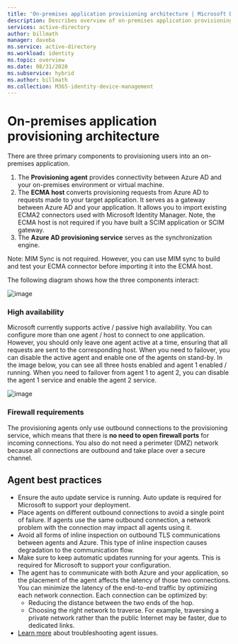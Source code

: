 ```yaml
---
title: 'On-premises application provisioning architecture | Microsoft Docs'
description: Describes overview of on-premises application provisioning architecture.
services: active-directory
author: billmath
manager: daveba
ms.service: active-directory
ms.workload: identity
ms.topic: overview
ms.date: 08/31/2020
ms.subservice: hybrid
ms.author: billmath
ms.collection: M365-identity-device-management
---
```


# On-premises application provisioning architecture

There are three primary components to provisioning users into an on-premises application.

1. The **Provisioning agent** provides connectivity between Azure AD and your on-premises environment or virtual machine.
1. The **ECMA host** converts provisioning requests from Azure AD to requests made to your target application. It serves as a gateway between Azure AD and your application. It allows you to import existing ECMA2 connectors used with Microsoft Identity Manager. Note, the ECMA host is not required if you have built a SCIM application or SCIM gateway.
1. The **Azure AD provisioning service** serves as the synchronization engine.

Note: MIM Sync is not required. However, you can use MIM sync to build and test your ECMA connector before importing it into the ECMA host. 

The following diagram shows how the three components interact:

![image](https://user-images.githubusercontent.com/36525136/111520402-4c5a9580-8715-11eb-94f6-1311b66b900e.png)



### High availability  

Microsoft currently supports active / passive high availability. You can configure more than one agent / host to connect to one application. However, you should only leave one agent active at a time, ensuring that all requests are sent to the corresponding host. When you need to failover, you can disable the active agent and enable one of the agents on stand-by. In the image below, you can see all three hosts enabled and agent 1 enabled / running. When you need to failover from agent 1 to agent 2, you can disable the agent 1 service and enable the agent 2 service. 

![image](https://user-images.githubusercontent.com/36525136/110338331-ba97ad80-7fdb-11eb-94c9-d5bfcad56689.png)

### Firewall requirements

The provisioning agents only use outbound connections to the provisioning service, which means that there is **no need to open firewall ports** for incoming connections. You also do not need a perimeter (DMZ) network because all connections are outbound and take place over a secure channel. 

## Agent best practices

- Ensure the auto update service is running. Auto update is required for Microsoft to support your deployment. 
- Place agents on different outbound connections to avoid a single point of failure. If agents use the same outbound connection, a network problem with the connection may impact all agents using it. 
- Avoid all forms of inline inspection on outbound TLS communications between agents and Azure. This type of inline inspection causes degradation to the communication flow. 
- Make sure to keep automatic updates running for your agents. This is required for Microsoft to support your configuration.  
- The agent has to communicate with both Azure and your application, so the placement of the agent affects the latency of those two connections.  You can minimize the latency of the end-to-end traffic by optimizing each network connection. Each connection can be optimized by: 
  - Reducing the distance between the two ends of the hop. 
  - Choosing the right network to traverse. For example, traversing a private network rather than the public Internet may be faster, due to dedicated links. 
 - [Learn more](https://github.com/ArvindHarinder1/PrivatePreviewDocs/blob/main/Troubleshooting.md) about troubleshooting agent issues. 
